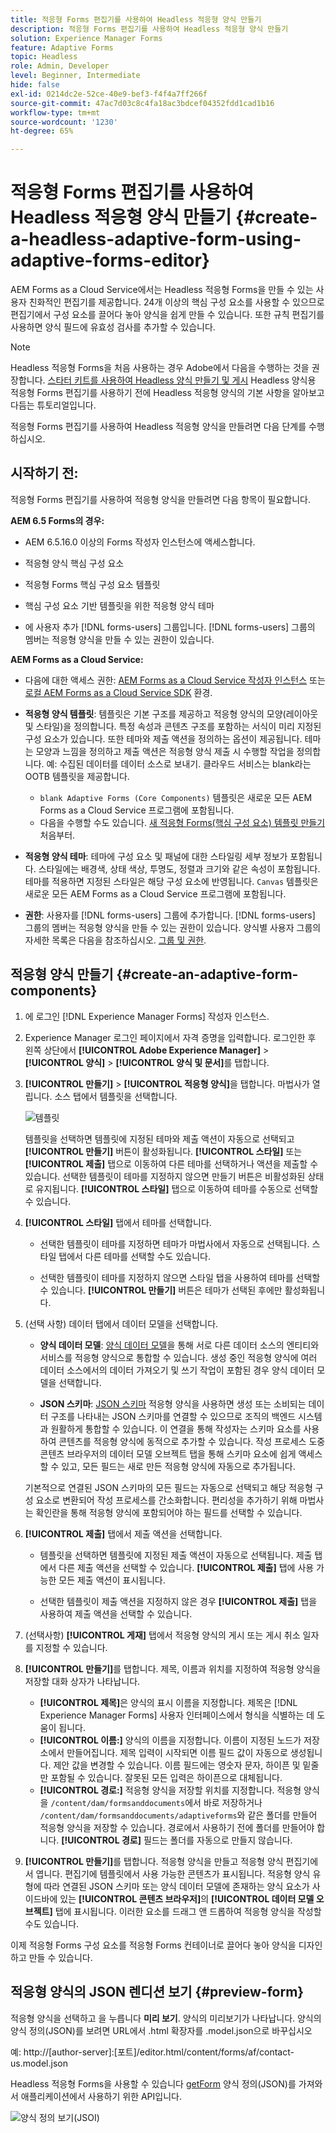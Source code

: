 ```yaml
---
title: 적응형 Forms 편집기를 사용하여 Headless 적응형 양식 만들기
description: 적응형 Forms 편집기를 사용하여 Headless 적응형 양식 만들기
solution: Experience Manager Forms
feature: Adaptive Forms
topic: Headless
role: Admin, Developer
level: Beginner, Intermediate
hide: false
exl-id: 0214dc2e-52ce-40e9-bef3-f4f4a7ff266f
source-git-commit: 47ac7d03c8c4fa18ac3bdcef04352fdd1cad1b16
workflow-type: tm+mt
source-wordcount: '1230'
ht-degree: 65%

---
```


# 적응형 Forms 편집기를 사용하여 Headless 적응형 양식 만들기 {#create-a-headless-adaptive-form-using-adaptive-forms-editor}

AEM Forms as a Cloud Service에서는 Headless 적응형 Forms을 만들 수 있는 사용자 친화적인 편집기를 제공합니다. 24개 이상의 핵심 구성 요소를 사용할 수 있으므로 편집기에서 구성 요소를 끌어다 놓아 양식을 쉽게 만들 수 있습니다. 또한 규칙 편집기를 사용하면 양식 필드에 유효성 검사를 추가할 수 있습니다.

>[!NOTE]
>
> 
>Headless 적응형 Forms을 처음 사용하는 경우 Adobe에서 다음을 수행하는 것을 권장합니다. [스타터 키트를 사용하여 Headless 양식 만들기 및 게시](create-and-publish-a-headless-form.md) Headless 양식용 적응형 Forms 편집기를 사용하기 전에 Headless 적응형 양식의 기본 사항을 알아보고 다듬는 튜토리얼입니다.

적응형 Forms 편집기를 사용하여 Headless 적응형 양식을 만들려면 다음 단계를 수행하십시오.

## 시작하기 전:

적응형 Forms 편집기를 사용하여 적응형 양식을 만들려면 다음 항목이 필요합니다.

**AEM 6.5 Forms의 경우:**

* AEM 6.5.16.0 이상의 Forms 작성자 인스턴스에 액세스합니다.

* 적응형 양식 핵심 구성 요소

* 적응형 Forms 핵심 구성 요소 템플릿

* 핵심 구성 요소 기반 템플릿을 위한 적응형 양식 테마

* 에 사용자 추가 [!DNL forms-users] 그룹입니다. [!DNL forms-users] 그룹의 멤버는 적응형 양식을 만들 수 있는 권한이 있습니다. 


**AEM Forms as a Cloud Service:**

* 다음에 대한 액세스 권한: [AEM Forms as a Cloud Service 작성자 인스턴스](https://experienceleague.adobe.com/docs/experience-manager-cloud-service/content/forms/setup-configure-migrate/setup-forms-cloud-service.html?lang=en) 또는 [로컬 AEM Forms as a Cloud Service SDK](https://experienceleague.adobe.com/docs/experience-manager-cloud-service/content/forms/setup-configure-migrate/setup-local-development-environment.html?lang=en) 환경.

* **적응형 양식 템플릿**: 템플릿은 기본 구조를 제공하고 적응형 양식의 모양(레이아웃 및 스타일)을 정의합니다. 특정 속성과 콘텐츠 구조를 포함하는 서식이 미리 지정된 구성 요소가 있습니다. 또한 테마와 제출 액션을 정의하는 옵션이 제공됩니다. 테마는 모양과 느낌을 정의하고 제출 액션은 적응형 양식 제출 시 수행할 작업을 정의합니다. 예: 수집된 데이터를 데이터 소스로 보내기. 클라우드 서비스는 blank라는 OOTB 템플릿을 제공합니다.

   * `blank Adaptive Forms (Core Components)` 템플릿은 새로운 모든 AEM Forms as a Cloud Service 프로그램에 포함됩니다.
   * 다음을 수행할 수도 있습니다. [새 적응형 Forms(핵심 구성 요소) 템플릿 만들기](https://experienceleague.adobe.com/docs/experience-manager-cloud-service/content/forms/adaptive-forms-authoring/authoring-adaptive-forms-foundation-components/create-an-adaptive-form-on-forms-cs/template-editor.html) 처음부터.

* **적응형 양식 테마**: 테마에 구성 요소 및 패널에 대한 스타일링 세부 정보가 포함됩니다. 스타일에는 배경색, 상태 색상, 투명도, 정렬과 크기와 같은 속성이 포함됩니다. 테마를 적용하면 지정된 스타일은 해당 구성 요소에 반영됩니다.  `Canvas` 템플릿은 새로운 모든 AEM Forms as a Cloud Service 프로그램에 포함됩니다.

* **권한**: 사용자를 [!DNL forms-users] 그룹에 추가합니다. [!DNL forms-users] 그룹의 멤버는 적응형 양식을 만들 수 있는 권한이 있습니다. 양식별 사용자 그룹의 자세한 목록은 다음을 참조하십시오. [그룹 및 권한](https://experienceleague.adobe.com/docs/experience-manager-cloud-service/content/forms/setup-configure-migrate/forms-groups-privileges-tasks.html).


## 적응형 양식 만들기  {#create-an-adaptive-form-components}

1. 에 로그인 [!DNL Experience Manager Forms] 작성자 인스턴스.

1. Experience Manager 로그인 페이지에서 자격 증명을 입력합니다. 로그인한 후 왼쪽 상단에서 **[!UICONTROL Adobe Experience Manager]** > **[!UICONTROL 양식]** > **[!UICONTROL 양식 및 문서]**&#x200B;를 탭합니다.

1. **[!UICONTROL 만들기]** > **[!UICONTROL 적응형 양식]**&#x200B;을 탭합니다. 마법사가 열립니다. 소스 탭에서 템플릿을 선택합니다.

   ![템플릿](/help/assets/core-components-template.png)

   템플릿을 선택하면 템플릿에 지정된 테마와 제출 액션이 자동으로 선택되고 **[!UICONTROL 만들기]** 버튼이 활성화됩니다. **[!UICONTROL 스타일]** 또는 **[!UICONTROL 제출]** 탭으로 이동하여 다른 테마를 선택하거나 액션을 제출할 수 있습니다. 선택한 템플릿이 테마를 지정하지 않으면 만들기 버튼은 비활성화된 상태로 유지됩니다. **[!UICONTROL 스타일]** 탭으로 이동하여 테마를 수동으로 선택할 수 있습니다.

1. **[!UICONTROL 스타일]** 탭에서 테마를 선택합니다.

   * 선택한 템플릿이 테마를 지정하면 테마가 마법사에서 자동으로 선택됩니다. 스타일 탭에서 다른 테마를 선택할 수도 있습니다.

   * 선택한 템플릿이 테마를 지정하지 않으면 스타일 탭을 사용하여 테마를 선택할 수 있습니다. **[!UICONTROL 만들기]** 버튼은 테마가 선택된 후에만 활성화됩니다.

1. (선택 사항) 데이터 탭에서 데이터 모델을 선택합니다.

   * **양식 데이터 모델**: [양식 데이터 모델](https://experienceleague.adobe.com/docs/experience-manager-cloud-service/content/forms/integrate/use-form-data-model/data-integration.html)을 통해 서로 다른 데이터 소스의 엔티티와 서비스를 적응형 양식으로 통합할 수 있습니다. 생성 중인 적응형 양식에 여러 데이터 소스에서의 데이터 가져오기 및 쓰기 작업이 포함된 경우 양식 데이터 모델을 선택합니다.

   * **JSON 스키마**: [JSON 스키마](https://experienceleague.adobe.com/docs/experience-manager-cloud-service/content/forms/adaptive-forms-authoring/authoring-adaptive-forms-foundation-components/create-an-adaptive-form-on-forms-cs/adaptive-form-json-schema-form-model.html?lang=en) 적응형 양식을 사용하면 생성 또는 소비되는 데이터 구조를 나타내는 JSON 스키마를 연결할 수 있으므로 조직의 백엔드 시스템과 원활하게 통합할 수 있습니다. 이 연결을 통해 작성자는 스키마 요소를 사용하여 콘텐츠를 적응형 양식에 동적으로 추가할 수 있습니다. 작성 프로세스 도중 콘텐츠 브라우저의 데이터 모델 오브젝트 탭을 통해 스키마 요소에 쉽게 액세스할 수 있고, 모든 필드는 새로 만든 적응형 양식에 자동으로 추가됩니다.

   기본적으로 연결된 JSON 스키마의 모든 필드는 자동으로 선택되고 해당 적응형 구성 요소로 변환되어 작성 프로세스를 간소화합니다. 편리성을 추가하기 위해 마법사는 확인란을 통해 적응형 양식에 포함되어야 하는 필드를 선택할 수 있습니다.

1. **[!UICONTROL 제출]** 탭에서 제출 액션을 선택합니다.

   * 템플릿을 선택하면 템플릿에 지정된 제출 액션이 자동으로 선택됩니다. 제출 탭에서 다른 제출 액션을 선택할 수 있습니다. **[!UICONTROL 제출]** 탭에 사용 가능한 모든 제출 액션이 표시됩니다.

   * 선택한 템플릿이 제출 액션을 지정하지 않은 경우 **[!UICONTROL 제출]** 탭을 사용하여 제출 액션을 선택할 수 있습니다.

1. (선택사항) **[!UICONTROL 게재]** 탭에서 적응형 양식의 게시 또는 게시 취소 일자를 지정할 수 있습니다.

1. **[!UICONTROL 만들기]**&#x200B;를 탭합니다. 제목, 이름과 위치를 지정하여 적응형 양식을 저장할 대화 상자가 나타납니다.

   * **[!UICONTROL 제목]**&#x200B;은 양식의 표시 이름을 지정합니다. 제목은 [!DNL Experience Manager Forms] 사용자 인터페이스에서 형식을 식별하는 데 도움이 됩니다.
   * **[!UICONTROL 이름:]** 양식의 이름을 지정합니다. 이름이 지정된 노드가 저장소에서 만들어집니다. 제목 입력이 시작되면 이름 필드 값이 자동으로 생성됩니다. 제안 값을 변경할 수 있습니다. 이름 필드에는 영숫자 문자, 하이픈 및 밑줄만 포함될 수 있습니다. 잘못된 모든 입력은 하이픈으로 대체됩니다.
   * **[!UICONTROL 경로:]** 적응형 양식을 저장할 위치를 지정합니다. 적응형 양식을 `/content/dam/formsanddocuments`에서 바로 저장하거나 `/content/dam/formsanddocuments/adaptiveforms`와 같은 폴더를 만들어 적응형 양식을 저장할 수 있습니다. 경로에서 사용하기 전에 폴더를 만들어야 합니다. **[!UICONTROL 경로]** 필드는 폴더를 자동으로 만들지 않습니다.

1. **[!UICONTROL 만들기]**&#x200B;를 탭합니다. 적응형 양식을 만들고 적응형 양식 편집기에서 엽니다. 편집기에 템플릿에서 사용 가능한 콘텐츠가 표시됩니다.  적응형 양식 유형에 따라 연결된 <!--XFA form template, XML schema or --> JSON 스키마 또는 양식 데이터 모델에 존재하는 양식 요소가 사이드바에 있는 **[!UICONTROL 콘텐츠 브라우저]**&#x200B;의 **[!UICONTROL 데이터 모델 오브젝트]** 탭에 표시됩니다. 이러한 요소를 드래그 앤 드롭하여 적응형 양식을 작성할 수도 있습니다.

이제 적응형 Forms 구성 요소를 적응형 Forms 컨테이너로 끌어다 놓아 양식을 디자인하고 만들 수 있습니다.


## 적응형 양식의 JSON 렌디션 보기 {#preview-form}

적응형 양식을 선택하고 을 누릅니다 **미리 보기**. 양식의 미리보기가 나타납니다. 양식의 양식 정의(JSON)를 보려면 URL에서 .html 확장자를 .model.json으로 바꾸십시오

예: http://[author-server]:[포트]/editor.html/content/forms/af/contact-us.model.json

Headless 적응형 Forms을 사용할 수 있습니다 [getForm](https://opensource.adobe.com/aem-forms-af-runtime/api/#tag/Get-Form-Definition) 양식 정의(JSON)를 가져와서 애플리케이션에서 사용하기 위한 API입니다.

![양식 정의 보기(JSOI)](assets/json-definantion.png)

